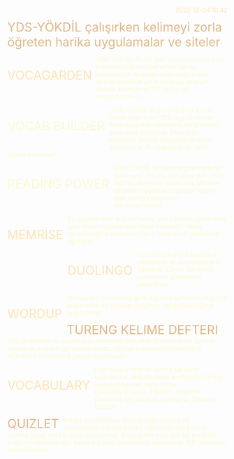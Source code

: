 <style>

	body {
	  background-color: transparent !important;
	}
	
	right {
		text-align: right;
	}
	
	baslik1 {
		font-size: 2em;
		float: left;
		margin: 0 2% 0 0;
		text-transform: uppercase;
		color: BurlyWood;
	}
	
	p {
		color: LightGoldenRodYellow;
	}
	
	baslik3 {
		font-size: 2em;
		margin: 0 0 1% 0;
		color: BurlyWood;
	}
	
	a:link {
		text-decoration: none;
		color: Moccasin;
	}

	a:visited {
		text-decoration: none;
		color: Moccasin;
	} 

	a:hover {
		text-decoration: none;
		color: Moccasin;
	}
	
	a:active {
		text-decoration: none;
		color: Moccasin;
	}
	
</style>

<right>  

[2022-12-04 10.42](https://twitter.com/kalitelisozluk/status/1599308202281439235)  

</right>

<baslik3> YDS-YÖKDİL çalışırken kelimeyi zorla öğreten harika uygulamalar ve siteler </baslik3>

[](https://twitter.com/kalitelisozluk/status/1599308204281692160)

<baslik1> 

<a href="http://vocagarden.com">Vocagarden</a>

</baslik1>

YDS-YÖKDİL-IELTS-SAT için seviyenize göre kelimeleri öğrenebileceğiniz harika websitesidir. Kelimeyi videolarla, cümle tamamlamalarla zorla kafanıza sokuyor. Üstelik kelimelerin PDF halini de alabiliyorsunuz.

[](https://twitter.com/kalitelisozluk/status/1599308206861275137)

<baslik1>

Vocab Builder 

</baslik1>

/YDS-YÖKDİL İngilizce Kelime Ezber Gayet başarılı bir YDS uygulamasıdır. Kelimeyi örnek cümlelerle ve görseller yardımıyla öğretiyor. Bilmediğin kelimenin üstüne tıklayınca anlamını görüyorsun. Bu uygulama da zorla öğretir kelimeleri.

[](https://twitter.com/kalitelisozluk/status/1599308208723853312)

<baslik1> 

Reading Power 

</baslik1>

YDS-YÖKDİL Seviyelere göre metinler bulunuyor. Okuma parçalarından önce kelime çalışmaları yaptırıyor. Metinleri okumaya başlayınca da ister kelime ister cümle çevirilerini görebiliyorsunuz.

[](https://twitter.com/kalitelisozluk/status/1599308210774544385)

<baslik1>

<a href="http://memrise.com">Memrise</a>

</baslik1>

Bu uygulamanın diğerlerinden farkı bilimsel yöntemlere göre kelime öğrenmenizi takip etmesidir. Yanlış cevapladığınız kelimeleri daha fazla tekrar yaptırarak öğretiyor.

[](https://twitter.com/kalitelisozluk/status/1599308213387943936)

<baslik1> 

<a href="http://tr.duolingo.com">Duolingo</a>

</baslik1>

Kelime öğrenimini farklı test yöntemleri ve aşırı tekrarlarla öğretiyor. Cümle içerisinde kullanımını göstermesi pekiştiriyor.

[](https://twitter.com/kalitelisozluk/status/1599308215640289281)

<baslik1> 

<a href="http://wordupapp.co">Wordup</a>

</baslik1>

Vocabulary Seviyenize göre İngilizce kelimeleri İngilizce açıklamalar ve videolar eşliğinde öğrenebileceğiniz uygulamadır.

[](https://twitter.com/kalitelisozluk/status/1599308218135891969)

<baslik1>Tureng Kelime Defteri </baslik1> İngilizce metinler ve okuma parçalarındaki bilmediğiniz kelimelerin üzerine tıklayarak anlamını görebiliyorsunuz. Listeye eklerseniz bilmediğiniz kelimelere daha sonra çalışabiliyorsunuz.

[](https://twitter.com/kalitelisozluk/status/1599308220350095360)

<baslik1> 

<a href="http://vocabulary.com">Vocabulary</a>

</baslik1>

Hem sözlük hem de kelime öğrenme uygulaması. Websitesinde aradığınız kelimeyi listeye ekleyerek daha sonra çalışabiliyorsunuz. İngilizce-İngilizce çalışanlar için ideal bir uygulama. Oldukça başarılı.

[](https://twitter.com/kalitelisozluk/status/1599308223269416960)

<baslik1> Quizlet </baslik1> Kelime ezberletmek üzerine yoğunlaşmış bir uygulamadır. Okulda kelime öğrenmek için post-it üzerine yazıp nasıl ki duvara asıyorsak, bu uygulama da size bu pratikliği sağlıyor. Kelimeler için flashcard oluşturabilirsiniz. Android ve İOS üzerinden indirebilirsiniz.
